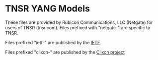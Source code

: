 # TNSR YANG Models

These files are provided by Rubicon Communications, LLC (Netgate) for users of
TNSR (tnsr.com). Files prefixed with "netgate-" are specific to TNSR.

Files prefixed "ietf-" are published by the [IETF](https://www.ietf.org/).

Files prefixed "clixon-" are published by the
[Clixon project](http://www.clicon.org/)

